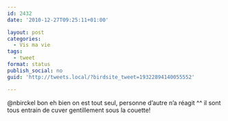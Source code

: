 ```yaml
---
id: 2432
date: '2010-12-27T09:25:11+01:00'

layout: post
categories:
  - Vis ma vie
tags:
  - tweet
format: status
publish_social: no
guid: 'http://tweets.local/?birdsite_tweet=19322894140055552'

---
```


@nbirckel bon eh bien on est tout seul, personne d’autre n’a réagit ^^ il sont tous entrain de cuver gentillement sous la couette!